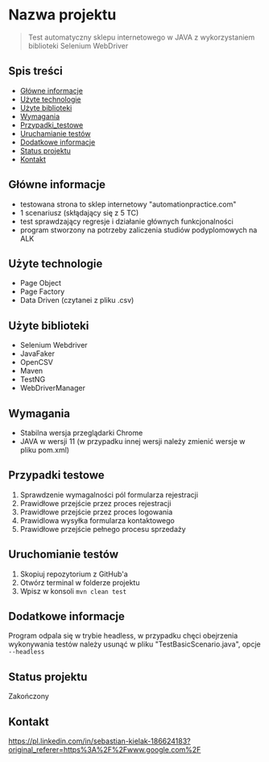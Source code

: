 # Nazwa projektu
> Test automatyczny sklepu internetowego w JAVA z wykorzystaniem biblioteki Selenium WebDriver

## Spis treści
* [Główne informacje](#Główne-informacje)
* [Użyte technologie](#Użyte-technologie)
* [Użyte biblioteki](#Użyte-biblioteki)
* [Wymagania](#Wymagania)
* [Przypadki_testowe](#Przypadki-testowe)
* [Uruchamianie testów](#Uruchamianie-testów)
* [Dodatkowe informacje](#Dodatkowe-informacje)
* [Status projektu](#Status-projektu)
* [Kontakt](#Kontakt)


## Główne informacje
- testowana strona to sklep internetowy "automationpractice.com"
- 1 scenariusz (skłądający się z 5 TC)
- test sprawdzający regresje i działanie głównych funkcjonalności
- program stworzony na potrzeby zaliczenia studiów podyplomowych na ALK


## Użyte technologie
- Page Object
- Page Factory
- Data Driven (czytanei z pliku .csv)


## Użyte biblioteki
- Selenium Webdriver
- JavaFaker
- OpenCSV
- Maven
- TestNG
- WebDriverManager


## Wymagania
- Stabilna wersja przeglądarki Chrome
- JAVA w wersji 11 (w przypadku innej wersji należy zmienić wersje w pliku pom.xml)


## Przypadki testowe
1. Sprawdzenie wymagalności pól formularza rejestracji
2. Prawidłowe przejście przez proces rejestracji
3. Prawidłowe przejście przez proces logowania
4. Prawidlowa wysyłka formularza kontaktowego
5. Prawidłowe przejście pełnego procesu sprzedaży


## Uruchomianie testów
1. Skopiuj repozytorium z GitHub'a
2. Otwórz terminal w folderze projektu
3. Wpisz w konsoli `mvn clean test`


## Dodatkowe informacje
Program odpala się w trybie headless, w przypadku chęci obejrzenia wykonywania testów należy usunąć w pliku "TestBasicScenario.java", opcje `--headless`


## Status projektu
Zakończony


## Kontakt
https://pl.linkedin.com/in/sebastian-kielak-186624183?original_referer=https%3A%2F%2Fwww.google.com%2F

